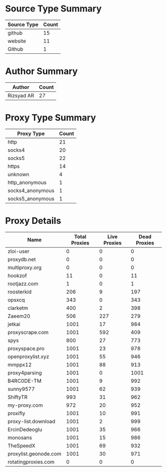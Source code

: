 # Source Type Summary

| Source Type | Count |
|-------------|-------|
| github | 15 |
| website | 11 |
| Github | 1 |


# Author Summary

| Author | Count |
|--------|-------|
| Rizsyad AR | 27 |


# Proxy Type Summary

| Proxy Type | Count |
|------------|-------|
| http | 21 |
| socks4 | 20 |
| socks5 | 22 |
| https | 14 |
| unknown | 4 |
| http_anonymous | 1 |
| socks4_anonymous | 1 |
| socks5_anonymous | 1 |


# Proxy Details

| Name | Total Proxies | Live Proxies | Dead Proxies |
|------|---------------|--------------|---------------|
| zloi-user | 0 | 0 | 0 |
| proxydb.net | 0 | 0 | 0 |
| multiproxy.org | 0 | 0 | 0 |
| hookzof | 11 | 0 | 11 |
| rootjazz.com | 1 | 0 | 1 |
| roosterkid | 206 | 9 | 197 |
| opsxcq | 343 | 0 | 343 |
| clarketm | 400 | 2 | 398 |
| Zaeem20 | 506 | 227 | 279 |
| jetkai | 1001 | 17 | 984 |
| proxyscrape.com | 1001 | 592 | 409 |
| spys | 800 | 27 | 773 |
| proxyspace.pro | 1001 | 23 | 978 |
| openproxylist.xyz | 1001 | 55 | 946 |
| mmppx12 | 1001 | 88 | 913 |
| proxy4parsing | 1001 | 0 | 1001 |
| B4RC0DE-TM | 1001 | 9 | 992 |
| sunny9577 | 1001 | 62 | 939 |
| ShiftyTR | 993 | 31 | 962 |
| my-proxy.com | 972 | 20 | 952 |
| proxifly | 1001 | 10 | 991 |
| proxy-list.download | 1001 | 2 | 999 |
| ErcinDedeoglu | 1001 | 35 | 966 |
| monosans | 1001 | 15 | 986 |
| TheSpeedX | 1001 | 69 | 932 |
| proxylist.geonode.com | 1001 | 30 | 971 |
| rotatingproxies.com | 0 | 0 | 0 |
